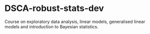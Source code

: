 # DSCA-robust-stats-dev
Course on exploratory data analysis, linear models, generalised linear models and introduction to Bayesian statistics. 
